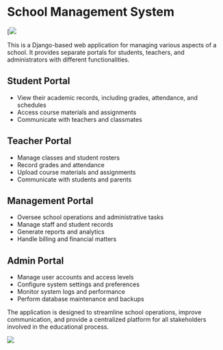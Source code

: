 # School Management System

[![](https://copilot.microsoft.com/images/create/design-for-a-django-based-school-management-system/1-667277f62b1b4bb8aec346867b7a95dd?id=8z7iF8GvDGpK%2fCHz%2fAgnbg%3d%3d&view=detailv2&idpp=genimg&idpclose=1&thId=OIG2.t1e23vS9VWKvpmc52Ae7&FORM=SYDBIC)

This is a Django-based web application for managing various aspects of a school. It provides separate portals for students, teachers, and administrators with different functionalities.

## Student Portal

- View their academic records, including grades, attendance, and schedules
- Access course materials and assignments
- Communicate with teachers and classmates

## Teacher Portal

- Manage classes and student rosters
- Record grades and attendance
- Upload course materials and assignments
- Communicate with students and parents

## Management Portal

- Oversee school operations and administrative tasks
- Manage staff and student records
- Generate reports and analytics
- Handle billing and financial matters

## Admin Portal

- Manage user accounts and access levels
- Configure system settings and preferences
- Monitor system logs and performance
- Perform database maintenance and backups

The application is designed to streamline school operations, improve communication, and provide a centralized platform for all stakeholders involved in the educational process.

[![](https://mermaid.ink/img/pako:eNp1lVFvmzAQx79K5Oc2UsCGKpMqRav2lqf0zYksF1zwhoHZZl1V9bvPCYbh-uCJ-53P3P3PnD9Q0ZUC7VGleV9vnp--nduNew7UFHXXNUzxlldCidZeNt61oyPc9u8XjxKqxe9B6ttCs7V_7eRJgY28C1NeFN3gAiZCaNFpMVkZNZZbWUx2Tq1QfcOtuAZ4uLm_f3QpBVYSWGlg4cAigZUFVj59wwwvozqnsZLjXAk79P24ZqyV7ShjspWWsf_ieFdCualkhJ0-wlrZViZyYTroJsaEvgEb-VrZDoIJBFMIYgh6lURbRpIcfAfZsSuHRiyi8boY-CpGqWQb8ZTyvjcRxvS10yrmhCp3epvYkbmjYmzMc0hSzB7oHyneIu5PTKDpDBMIphDEECQQzCCYQ_BhvSXf3S8Ut4Ost4OstIPA7SCuHaDsxPUDkp24dkD6Ev8PBvrOMIFgCkEMQQLBbF21023UsB-yEWYRmjnZCmMuAUrozy8kpVK5mRBSP1SC8maYQDBdz-95Gn2LuNwl92WEep4sB6lnKX3hRmxrq5rA4addkOYMEwgu00R3SAmtuCzdJfJxdZyRrd10PKO9ey25_nVG5_bTreOD7U7vbYH2Vg_iDuluqGq0f-WNcdbQl668J8ldvWqmopS208fxjrpdVZ__AJrJyPQ?type=png)](https://mermaid.live/edit#pako:eNp1lVFvmzAQx79K5Oc2UsCGKpMqRav2lqf0zYksF1zwhoHZZl1V9bvPCYbh-uCJ-53P3P3PnD9Q0ZUC7VGleV9vnp--nduNew7UFHXXNUzxlldCidZeNt61oyPc9u8XjxKqxe9B6ttCs7V_7eRJgY28C1NeFN3gAiZCaNFpMVkZNZZbWUx2Tq1QfcOtuAZ4uLm_f3QpBVYSWGlg4cAigZUFVj59wwwvozqnsZLjXAk79P24ZqyV7ShjspWWsf_ieFdCualkhJ0-wlrZViZyYTroJsaEvgEb-VrZDoIJBFMIYgh6lURbRpIcfAfZsSuHRiyi8boY-CpGqWQb8ZTyvjcRxvS10yrmhCp3epvYkbmjYmzMc0hSzB7oHyneIu5PTKDpDBMIphDEECQQzCCYQ_BhvSXf3S8Ut4Ost4OstIPA7SCuHaDsxPUDkp24dkD6Ev8PBvrOMIFgCkEMQQLBbF21023UsB-yEWYRmjnZCmMuAUrozy8kpVK5mRBSP1SC8maYQDBdz-95Gn2LuNwl92WEep4sB6lnKX3hRmxrq5rA4addkOYMEwgu00R3SAmtuCzdJfJxdZyRrd10PKO9ey25_nVG5_bTreOD7U7vbYH2Vg_iDuluqGq0f-WNcdbQl668J8ldvWqmopS208fxjrpdVZ__AJrJyPQ)
